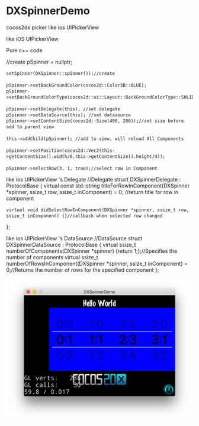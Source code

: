 # DXSpinnerDemo
cocos2dx picker like ios UIPickerView


like iOS UIPickerView


Pure c++ code

//create
	pSpinner = nullptr;
    
    setSpinner(DXSpinner::spinner());//create
    
    pSpinner->setBackGroundColor(cocos2d::Color3B::BLUE);
    pSpinner->setBackGroundColorType(cocos2d::ui::Layout::BackGroundColorType::SOLID);
    
    pSpinner->setDelegate(this); //set delegate
    pSpinner->setDataSource(this); //set datasource
    pSpinner->setContentSize(cocos2d::Size(400, 200));//set size before  add to parent view
    
    this->addChild(pSpinner); //add to view, will reload All Components

    pSpinner->setPosition(cocos2d::Vec2(this->getContentSize().width/6,this->getContentSize().height/4));
    
    pSpinner->selectRow(3, 1, true);//select row in Component



like ios UIPickerView 's Delegate
//Delegate
struct DXSpinnerDelegate : ProtocolBase {
    virtual const std::string titleForRowInComponent(DXSpinner *spinner, ssize_t row, ssize_t inComponent) = 0; //return title for row in component
    
    virtual void didSelectRowInComponent(DXSpinner *spinner, ssize_t row, ssize_t inComponent) {}//callback when selected row changed 
};


like ios UIPickerView 's DataSource
//DataSource
struct DXSpinnerDataSource : ProtocolBase {
    virtual ssize_t numberOfComponents(DXSpinner *spinner) {return 1;};//Specifies the number of components
    virtual ssize_t numberOfRowsInComponent(DXSpinner *spinner, ssize_t inComponent) = 0;//Returns the number of rows for the specified component
};



![image](https://raw.githubusercontent.com/doorxp/DXSpinnerDemo/master/Screen%20Shot%202017-08-31%20at%20%E4%B8%8A%E5%8D%889.46.27.png)
